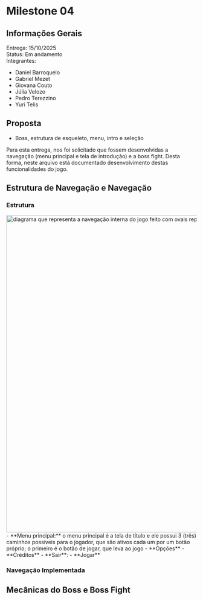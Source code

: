# Milestone 04
## Informações Gerais
Entrega: 15/10/2025 <br>
Status: Em andamento <br>
Integrantes:
- Daniel Barroquelo
- Gabriel Mezet
- Giovana Couto
- Júlia Velozo
- Pedro Terezzino
- Yuri Telis <br>

## Proposta
- Boss, estrutura de esqueleto, menu, intro e seleção <br>

Para esta entrega, nos foi solicitado que fossem desenvolvidas a navegação (menu principal e tela de introdução) e a boss fight. Desta forma, neste arquivo está documentado desenvolvimento destas funcionalidades do jogo.

## Estrutura de Navegação e Navegação
### Estrutura
<img width="1850" height="840" alt="diagrama que representa a navegação interna do jogo feito com ovais representando as telas e setas representando o caminho" src="https://github.com/user-attachments/assets/26d209d1-8e8c-4d31-9b10-054e90ddb6e9" />
- **Menu principal:** o menu principal é a tela de título e ele possui 3 (três) caminhos possíveis para o jogador, que são ativos cada um por um botão próprio; o primeiro é o botão de jogar, que leva ao jogo
- **Opções**
- **Créditos**
- **Sair**:
- **Jogar**

### Navegação Implementada


## Mecânicas do Boss e Boss Fight
